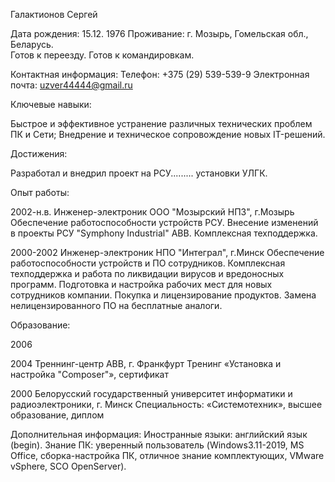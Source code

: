 Галактионов Сергей

Дата рождения: 15.12. 1976
Проживание: г. Мозырь, Гомельская обл., Беларусь.  
Готов к переезду.
Готов к командировкам.

Контактная информация:
Телефон: +375 (29) 539-539-9
Электронная почта: uzver44444@gmail.ru

Ключевые навыки:

Быстрое и эффективное устранение различных технических проблем ПК и Сети;
Внедрение и техническое сопровождение новых IT-решений.

Достижения:

Разработал и внедрил проект на РСУ......... установки УЛГК.

Опыт работы:

2002-н.в. Инженер-электроник
ООО "Мозырский НПЗ", г.Мозырь
Обеспечение работоспособности устройств РСУ.
Внесение изменений в проекты РСУ "Symphony Industrial" ABB.
Комплексная техподдержка.

2000-2002 Инженер-электроник
НПО "Интеграл", г.Минск
Обеспечение работоспособности устройств и ПО сотрудников.
Комплексная техподдержка и работа по ликвидации вирусов и вредоносных программ.
Подготовка и настройка рабочих мест для новых сотрудников компании.
Покупка и лицензирование продуктов. Замена нелицензированного ПО на бесплатные аналоги.

Образование:

2006 

2004 Треннинг-центр АВВ, г. Франкфурт
Тренинг «Установка и настройка "Composer"», сертификат

2000 Белорусский государственный университет информатики и радиоэлектроники, г. Минск
Специальность: «Системотехник», высшее образование, диплом

Дополнительная информация:
Иностранные языки: английский язык (begin).
Знание ПК: уверенный пользователь (Windows3.11-2019, MS Office, сборка-настройка ПК, отличное знание комплектующих, VMware vSphere, SCO OpenServer).